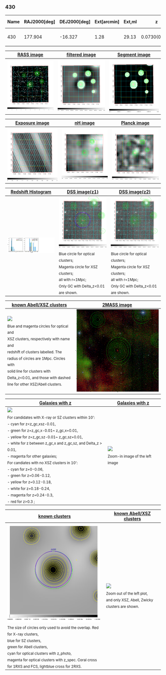 <div STYLE="page-break-after: always;"></div>

### 430

|Name|RAJ2000[deg]|DEJ2000[deg] |Ext[arcmin]| Ext,ml | z | z_src| C|GC(XSZ,Delta_z<0.01)| GC(OPT,Delta_z<0.01)|GC| R_sig[arcmin] | R500[arcmin] | R500[Mpc]| CRsig[c/s] | CR500[c/s] |L500[1E44 erg/s]|F500[1E-12 erg/s/cm^2]| M500[1E14 Msun]|Tx[keV]|Cnt_sig|Beta|Rc[arcmin]|Comment|Alias|
|---|---|---|---|---|---|------|---|--------|---------|----------|---|---|---|---|---|---|---|---|---|---|---|---|---|---|
|430| 177.904| -16.327| 1.28| 29.13| 0.0730(0.005)| z1, z_xsz| B| MCXC, Tar| N, W| MCXC, N, Tar, W| 25.194| 10.645| 0.887| 0.380(0.069)| 0.347(0.063)| 0.837(0.100)| 6.432(0.766)| 2.13(0.13)| 3.49(0.13)| 104.6| 0.509(-0.007+0.014)| 1.162(-0.193+0.234)| -| k073|

|[RASS image](../image/430/430_img.pdf)|[filtered image](../image/430/430_fil.pdf)|[Segment image](../image/430/430_seg.pdf)|
|-------------------|--------------------|-------------------|
| <img src="../image/430/430_img.png" width="300">  | <img src="../image/430/430_fil.png" width="300">   | <img src="../image/430/430_seg.png" width="300">  |

|[Exposure image](../image/430/430_mex.pdf)| [nH image](../image/430/430_nh.pdf)| [Planck image](../image/430/430_p.pdf)|
|-------------------|--------------------|-------------------|
|<img src="../image/430/430_mex.png" width="300">   | <img src="../image/430/430_nh.png" width="300">    | <img src="../image/430/430_p.png" width="300"> |

|[Redshift Histogram](../image/430/430_zg.pdf) | [DSS image(z1)](../image/430/430_dss_z1.pdf)      |  [DSS image(z2)](../image/430/430_dss_z2.pdf)    |
|-------------------|--------------------|-------------------|
|<img src="../image/430/430_zg.png" width="300"> |<img src="../image/430/430_dss_z1.png" width="300"> <sub><br>Blue circle for optical clusters; <br>Magenta circle for XSZ clusters; <br>all with r=1Mpc; <br>Only GC with Delta_z<0.01 are shown. </sub>| <img src="../image/430/430_dss_z2.png" width="300"><sub><br>Blue circle for optical clusters; <br>Magenta circle for XSZ clusters; <br>all with r=1Mpc; <br>Only GC with Delta_z<0.01 are shown. </sub> |

|[known Abell/XSZ clusters](../image/430/430_m.pdf) | [2MASS image](../image/430/430_2mass.pdf)      |
|-------------------|-------------------|
|<img src=../image/430/430_m.png width="300"> <br><sub>Blue and magenta circles for optical and <br>XSZ clusters, respectively with name and <br>redshift of clusters labelled. The <br>radius of circles are 1Mpc. Circles with <br>solid line for clusters with <br>Delta_z<0.01, and those with dashed <br>line for other XSZ/Abell clusters.        </sub>|<img src="../image/430/430_2mass.png" width="300">  |

|[Galaxies with z](../image/430/430_opt_ned.pdf) |[Galaxies with z](../image/430/430_opt_ned_zoom.pdf) |
|-------------------|-------------------|
| <img src=../image/430/430_opt_ned.png width="300"> <br><sub> For candidates with X-ray or SZ clusters within 10': <br> - cyan for z<z_gc,xsz-0.01, <br> - green for z=z_gc,x-0.01~ z_gc,x+0.01, <br> - yellow for z=z_gc,sz-0.01~ z_gc,sz+0.01, <br> - white for z between z_gc,x and z_gc,sz, and Delta_z > 0.01, <br> - magenta for other galaxies; <br>For candiates with no XSZ clusters in 10': <br> - cyan for z=0-0.06, <br> - green for z=0.06-0.12, <br> - yellow for z=0.12-0.18, <br> - white for z=0.18-0.24, <br> - magenta for z=0.24-0.3, <br> - red for z>0.3 ;  </sub>|<img src=../image/430/430_opt_ned_zoom.png width="300">  <br><sub> Zoom-in image of the left image</sub>|

|[known clusters](../image/430/430_gc.pdf) |[known Abell/XSZ clusters](../image/430/430_gc_large.pdf) |
|-------------------|-------------------|
| <img src=../image/430/430_gc.png width="300"> <br><sub> The size of circles only used to avoid the overlap. Red for X-ray clusters, <br> blue for SZ clusters, <br> green for Abell clusters, <br> cyan for optical clusters with z_photo, <br> magenta for optical clusters with z_spec. Coral cross for 1RXS and FCS, lightblue cross for 2RXS. </sub>|<img src=../image/430/430_gc_large.png width="300"> <br><sub> Zoom out of the left plot, <br> and only XSZ, Abell, Zwicky clusters are shown. </sub> |



